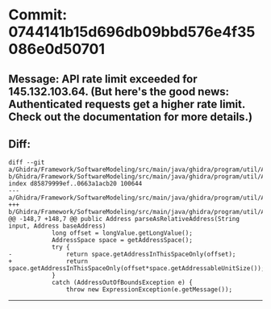 # Commit: 0744141b15d696db09bbd576e4f35086e0d50701
## Message: API rate limit exceeded for 145.132.103.64. (But here's the good news: Authenticated requests get a higher rate limit. Check out the documentation for more details.)
## Diff:
```
diff --git a/Ghidra/Framework/SoftwareModeling/src/main/java/ghidra/program/util/AddressEvaluator.java b/Ghidra/Framework/SoftwareModeling/src/main/java/ghidra/program/util/AddressEvaluator.java
index d85879999ef..0663a1acb20 100644
--- a/Ghidra/Framework/SoftwareModeling/src/main/java/ghidra/program/util/AddressEvaluator.java
+++ b/Ghidra/Framework/SoftwareModeling/src/main/java/ghidra/program/util/AddressEvaluator.java
@@ -148,7 +148,7 @@ public Address parseAsRelativeAddress(String input, Address baseAddress)
 			long offset = longValue.getLongValue();
 			AddressSpace space = getAddressSpace();
 			try {
-				return space.getAddressInThisSpaceOnly(offset);
+				return space.getAddressInThisSpaceOnly(offset*space.getAddressableUnitSize());
 			}
 			catch (AddressOutOfBoundsException e) {
 				throw new ExpressionException(e.getMessage());
```
-----------------------------------
